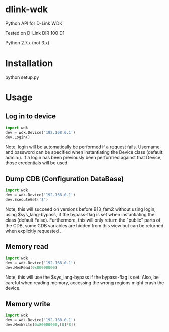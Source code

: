 # dlink-wdk
Python API for D-Link WDK

Tested on D-Link DIR 100 D1

Python 2.7.x (not 3.x)

Installation
============
python setup.py

Usage
=====

Log in to device
----------------
```python
import wdk
dev = wdk.Device('192.168.0.1')
dev.Login()
```
Note, login will be automatically be performed if a request fails. Username and password can be specified when instantiating the Device class (default: admin:<blank>). If a login has been previously been performed against that Device, those credentials will be used. 

Dump CDB (Configuration DataBase)
---------------------------------
```python
import wdk
dev = wdk.Device('192.168.0.1')
dev.ExecuteGet('$')
```
Note, this will succeed on versions before B13_fam2 without using login, using $sys_lang-bypass, if the bypass-flag is set when instantiating the class (default False). Furthermore, this will only return the "public" parts of the CDB, some CDB variables are hidden from this view but can be returned when explicitly requested . 

Memory read
-----------
```python
import wdk
dev = wdk.Device('192.168.0.1')
dev.MemRead(0x80000000)
```
Note, this will use the $sys_lang-bypass if the bypass-flag is set. Also, be careful when reading memory, accessing the wrong regions might crash the device. 

Memory write
------------
```python
import wdk
dev = wdk.Device('192.168.0.1')
dev.MemWrite(0x80000000,[0]*8])
```
